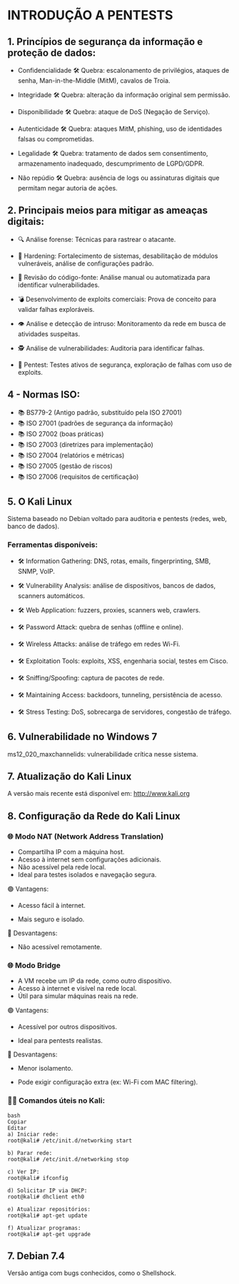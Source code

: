 # INTRODUÇÃO A PENTESTS

## 1. Princípios de segurança da informação e proteção de dados:

- Confidencialidade
🛠️ Quebra: escalonamento de privilégios, ataques de senha, Man-in-the-Middle (MitM), cavalos de Troia.

- Integridade
🛠️ Quebra: alteração da informação original sem permissão.

- Disponibilidade
🛠️ Quebra: ataque de DoS (Negação de Serviço).

- Autenticidade
🛠️ Quebra: ataques MitM, phishing, uso de identidades falsas ou comprometidas.

- Legalidade
🛠️ Quebra: tratamento de dados sem consentimento, armazenamento inadequado, descumprimento de LGPD/GDPR.

- Não repúdio
🛠️ Quebra: ausência de logs ou assinaturas digitais que permitam negar autoria de ações.

## 2. Principais meios para mitigar as ameaças digitais:

- 🔍 Análise forense: Técnicas para rastrear o atacante.

- 🔐 Hardening: Fortalecimento de sistemas, desabilitação de módulos vulneráveis, análise de configurações padrão.

- 🧾 Revisão do código-fonte: Análise manual ou automatizada para identificar vulnerabilidades.

- 💣 Desenvolvimento de exploits comerciais: Prova de conceito para validar falhas exploráveis.

- 👁️ Análise e detecção de intruso: Monitoramento da rede em busca de atividades suspeitas.

- 🕵️ Análise de vulnerabilidades: Auditoria para identificar falhas.

- 🧪 Pentest: Testes ativos de segurança, exploração de falhas com uso de exploits.

## 4 - Normas ISO:

- 📚 BS779-2 (Antigo padrão, substituído pela ISO 27001)
- 📚 ISO 27001 (padrões de segurança da informação)
- 📚 ISO 27002 (boas práticas)
- 📚 ISO 27003 (diretrizes para implementação)
- 📚 ISO 27004 (relatórios e métricas)
- 📚 ISO 27005 (gestão de riscos)
- 📚 ISO 27006 (requisitos de certificação)

## 5. O Kali Linux
Sistema baseado no Debian voltado para auditoria e pentests (redes, web, banco de dados).

### Ferramentas disponíveis:

- 🛠️  Information Gathering: DNS, rotas, emails, fingerprinting, SMB, SNMP, VoIP.

- 🛠️ Vulnerability Analysis: análise de dispositivos, bancos de dados, scanners automáticos.

- 🛠️ Web Application: fuzzers, proxies, scanners web, crawlers.

- 🛠️  Password Attack: quebra de senhas (offline e online).

- 🛠️ Wireless Attacks: análise de tráfego em redes Wi-Fi.

- 🛠️ Exploitation Tools: exploits, XSS, engenharia social, testes em Cisco.

- 🛠️ Sniffing/Spoofing: captura de pacotes de rede.

- 🛠️ Maintaining Access: backdoors, tunneling, persistência de acesso.

- 🛠️ Stress Testing: DoS, sobrecarga de servidores, congestão de tráfego.

## 6. Vulnerabilidade no Windows 7
ms12_020_maxchannelids: vulnerabilidade crítica nesse sistema.

## 7. Atualização do Kali Linux
A versão mais recente está disponível em: http://www.kali.org

## 8. Configuração da Rede do Kali Linux

### 🌐 Modo NAT (Network Address Translation)
- Compartilha IP com a máquina host.
- Acesso à internet sem configurações adicionais.
- Não acessível pela rede local.
- Ideal para testes isolados e navegação segura.

🟢 Vantagens:

- Acesso fácil à internet.

- Mais seguro e isolado.

🔴 Desvantagens:

- Não acessível remotamente.

### 🌐 Modo Bridge
- A VM recebe um IP da rede, como outro dispositivo.
- Acesso à internet e visível na rede local.
- Útil para simular máquinas reais na rede.

🟢 Vantagens:

- Acessível por outros dispositivos.

- Ideal para pentests realistas.

🔴 Desvantagens:

- Menor isolamento.

- Pode exigir configuração extra (ex: Wi-Fi com MAC filtering).

### 🧑‍💻 Comandos úteis no Kali:
```
bash
Copiar
Editar
a) Iniciar rede:
root@kali# /etc/init.d/networking start

b) Parar rede:
root@kali# /etc/init.d/networking stop

c) Ver IP:
root@kali# ifconfig

d) Solicitar IP via DHCP:
root@kali# dhclient eth0

e) Atualizar repositórios:
root@kali# apt-get update

f) Atualizar programas:
root@kali# apt-get upgrade
```

## 7. Debian 7.4
Versão antiga com bugs conhecidos, como o Shellshock.

